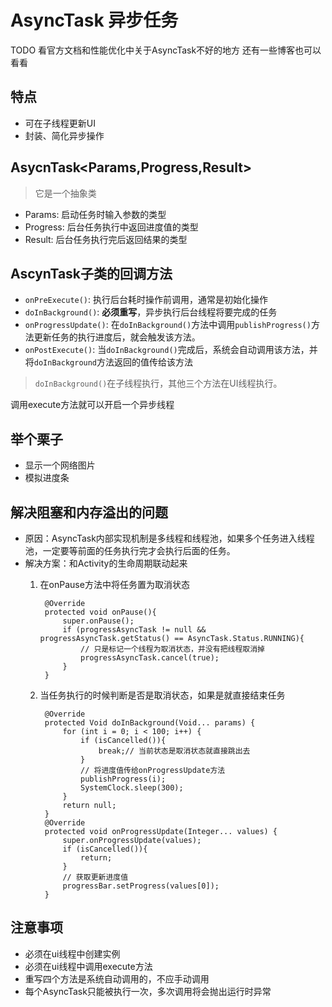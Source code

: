 # AsyncTask 异步任务

TODO 看官方文档和性能优化中关于AsyncTask不好的地方  还有一些博客也可以看看

## 特点
- 可在子线程更新UI
- 封装、简化异步操作

## AsycnTask<Params,Progress,Result>
>它是一个抽象类

- Params: 启动任务时输入参数的类型
- Progress: 后台任务执行中返回进度值的类型
- Result: 后台任务执行完后返回结果的类型

## AscynTask子类的回调方法

- `onPreExecute()`: 执行后台耗时操作前调用，通常是初始化操作
- `doInBackground()`: **必须重写**，异步执行后台线程将要完成的任务
- `onProgressUpdate()`: 在`doInBackground()`方法中调用`publishProgress()`方法更新任务的执行进度后，就会触发该方法。
- `onPostExecute()`: 当`doInBackground()`完成后，系统会自动调用该方法，并将`doInBackground`方法返回的值传给该方法

> `doInBackground()`在子线程执行，其他三个方法在UI线程执行。

调用execute方法就可以开启一个异步线程

## 举个栗子
- 显示一个网络图片
- 模拟进度条

## 解决阻塞和内存溢出的问题
- 原因：AsyncTask内部实现机制是多线程和线程池，如果多个任务进入线程池，一定要等前面的任务执行完才会执行后面的任务。
- 解决方案：和Activity的生命周期联动起来
	1. 在onPause方法中将任务置为取消状态
	    
			@Override
		    protected void onPause(){
		        super.onPause();
		        if (progressAsyncTask != null && progressAsyncTask.getStatus() == AsyncTask.Status.RUNNING){
		            // 只是标记一个线程为取消状态，并没有把线程取消掉
		            progressAsyncTask.cancel(true);
		        }
		    }
	2. 当任务执行的时候判断是否是取消状态，如果是就直接结束任务

			@Override
	        protected Void doInBackground(Void... params) {
	            for (int i = 0; i < 100; i++) {
	                if (isCancelled()){
	                    break;// 当前状态是取消状态就直接跳出去
	                }
	                // 将进度值传给onProgressUpdate方法
	                publishProgress(i);
	                SystemClock.sleep(300);
	            }
	            return null;
	        }
	        @Override
	        protected void onProgressUpdate(Integer... values) {
	            super.onProgressUpdate(values);
	            if (isCancelled()){
	                return;
	            }
	            // 获取更新进度值
	            progressBar.setProgress(values[0]);
	        }


## 注意事项
- 必须在ui线程中创建实例
- 必须在ui线程中调用execute方法
- 重写四个方法是系统自动调用的，不应手动调用
- 每个AsyncTask只能被执行一次，多次调用将会抛出运行时异常